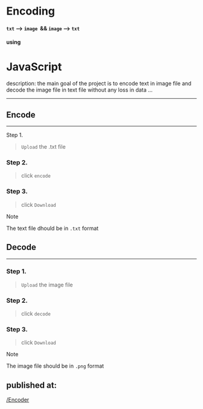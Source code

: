 # Encoding

#### `txt` --> `image`  && `image` --> `txt`

#### using

# JavaScript

description:
the main goal of the project is to encode text in image file and decode the image file in text file without any loss in data ...




---
## Encode
---
Step 1.
> `Upload` the .txt file 

### Step 2.
>click `encode`

### Step 3.
>click `Download`

> [!NOTE]
>The text file dhould be in  `.txt` format




## Decode
---
### Step 1.
> `Upload` the image file 

### Step 2.
>click `decode`

### Step 3.
>click `Download`


> [!NOTE]
>The image file should be in `.png` format


## published at:
[/Encoder](https://imposter404.github.io/Encoder)